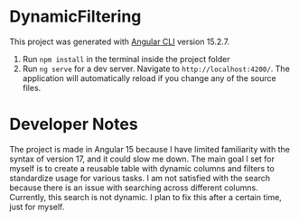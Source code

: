 # DynamicFiltering

This project was generated with [Angular CLI](https://github.com/angular/angular-cli) version 15.2.7.

1. Run `npm install` in the terminal inside the project folder
2. Run `ng serve` for a dev server. Navigate to `http://localhost:4200/`. The application will automatically reload if you change any of the source files.

# Developer Notes
The project is made in Angular 15 because I have limited familiarity with the syntax of version 17, and it could slow me down. The main goal I set for myself is to create a reusable table with dynamic columns and filters to standardize usage for various tasks. I am not satisfied with the search because there is an issue with searching across different columns. Currently, this search is not dynamic. I plan to fix this after a certain time, just for myself.
